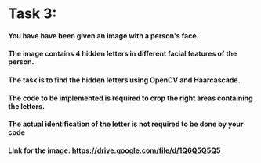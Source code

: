 # Task 3:

#### You have have been given an image with a person's face.

#### The image contains 4 hidden letters in different facial features of the person.

#### The task is to find the hidden letters using OpenCV and Haarcascade.

#### The code to be implemented is required to crop the right areas containing the letters.

#### The actual identification of the letter is not required to be done by your code

#### Link for the image: https://drive.google.com/file/d/1Q6Q5Q5Q5
